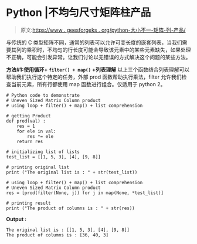 # Python |不均匀尺寸矩阵柱产品

> 原文:[https://www . geesforgeks . org/python-大小不一-矩阵-列-产品/](https://www.geeksforgeeks.org/python-uneven-sized-matrix-column-product/)

与传统的 C 类型矩阵不同，通常的列表可以允许可变长度的嵌套列表，当我们需要其列的乘积时，不均匀的行长度可能会导致该元素中的某些元素缺失，如果处理不正确，可能会引发异常。让我们讨论以无错误的方式解决这个问题的某些方法。

**方法#1:使用循环+ `filter() + map()` +列表理解**
以上三个函数结合列表理解可以帮助我们执行这个特定的任务，外部 prod 函数帮助执行乘法，filter 允许我们检查当前元素，所有行都使用 map 函数进行组合。仅适用于 python 2。

```
# Python code to demonstrate 
# Uneven Sized Matrix Column product
# using loop + filter() + map() + list comprehension

# getting Product 
def prod(val) : 
    res = 1 
    for ele in val: 
        res *= ele 
    return res 

# initializing list of lists
test_list = [[1, 5, 3], [4], [9, 8]]

# printing original list 
print ("The original list is : " + str(test_list))

# using loop + filter() + map() + list comprehension
# Uneven Sized Matrix Column product
res = [prod(filter(None, j)) for j in map(None, *test_list)]

# printing result
print ("The product of columns is : " + str(res))
```

**Output :**

```
The original list is : [[1, 5, 3], [4], [9, 8]]
The product of columns is : [36, 40, 3]

```